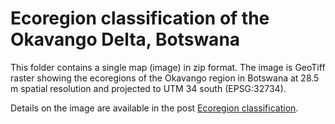 # Ecoregion classification of the Okavango Delta, Botswana

This folder contains a single map (image) in zip format. The image is GeoTiff raster showing the ecoregions of the Okavango region in Botswana at 28.5 m spatial resolution and projected to UTM 34 south (EPSG:32734).

Details on the image are available in the post [Ecoregion classification](https://karttur.github.io/okavango/blog/oka-landcover/).
